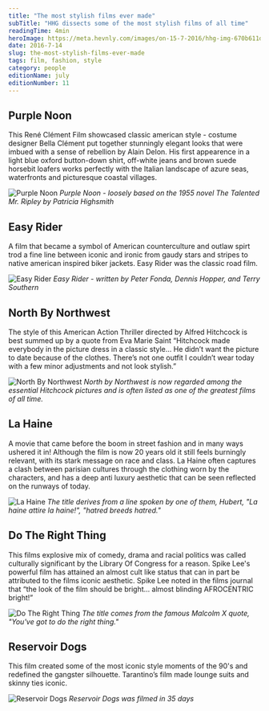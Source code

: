 ```yaml
---
title: "The most stylish films ever made"
subTitle: "HHG dissects some of the most stylish films of all time"
readingTime: 4min
heroImage: https://meta.hevnly.com/images/on-15-7-2016/hhg-img-670b611d-7723-420c-badb-3ef176f035ab.png
date: 2016-7-14
slug: the-most-stylish-films-ever-made
tags: film, fashion, style
category: people
editionName: july
editionNumber: 11
---
```


## Purple Noon

This René Clément Film showcased classic american style - costume designer Bella Clément put together stunningly elegant looks that were imbued with a sense of rebellion by Alain Delon. His first appearence in a light blue oxford button-down shirt, off-white jeans and brown suede horsebit loafers works perfectly with the Italian landscape of azure seas, waterfronts and picturesque coastal villages.

![Purple Noon](https://meta.hevnly.com/images/on-16-7-2016/hhg-img-5fbfe0e7-a352-45e0-a809-291315205b81.png)
*Purple Noon - loosely based on the 1955 novel The Talented Mr. Ripley by Patricia Highsmith*


## Easy Rider

A film that became a symbol of American counterculture and outlaw spirt trod a fine line between iconic and ironic from gaudy stars and stripes to native american inspired biker jackets. Easy Rider was the classic road film.

![Easy Rider](https://meta.hevnly.com/images/on-15-7-2016/hhg-img-b4de5b50-4431-4672-96b0-54df2fa8cfcb.png)
*Easy Rider - written by Peter Fonda, Dennis Hopper, and Terry Southern*


## North By Northwest

The style of this American Action Thriller directed by Alfred Hitchcock is best summed up by a quote from Eva Marie Saint “Hitchcock made everybody in the picture dress in a classic style… He didn’t want the picture to date because of the clothes. There’s not one outfit I couldn’t wear today with a few minor adjustments and not look stylish.”

![North By Northwest](https://meta.hevnly.com/images/on-15-7-2016/hhg-img-8dcf055b-bba0-4926-8b4c-5d2affa82a4c.png)
*North by Northwest is now regarded among the essential Hitchcock pictures and is often listed as one of the greatest films of all time.*


## La Haine

A movie that came before the boom in street fashion and in many ways ushered it in! Although the film is now 20 years old it still feels burningly relevant, with its stark message on race and class. La Haine often captures a clash between parisian cultures through the clothing worn by the characters, and has a deep anti luxury aesthetic that can be seen reflected on the runways of today.

![La Haine](https://meta.hevnly.com/images/on-15-7-2016/hhg-img-b113fcd8-b2e2-41c5-94bc-b1e15599d824.png)
*The title derives from a line spoken by one of them, Hubert, "La haine attire la haine!", "hatred breeds hatred."*


## Do The Right Thing

This films explosive mix of comedy, drama and racial politics was called culturally significant by the Library Of Congress for a reason. Spike Lee's powerful film has attained an almost cult like status that can in part be attributed to the films iconic aesthetic. Spike Lee noted in the films journal that “the look of the film should be bright… almost blinding AFROCENTRIC bright!”

![Do The Right Thing](https://meta.hevnly.com/images/on-15-7-2016/hhg-img-5e0728b5-0841-4adf-8c58-823ce4753610.png)
*The title comes from the famous Malcolm X quote, "You've got to do the right thing."*


## Reservoir Dogs

This film created some of the most iconic style moments of the 90's and redefined the gangster silhouette. Tarantino’s film made lounge suits and skinny ties iconic.

![Reservoir Dogs](https://meta.hevnly.com/images/on-15-7-2016/hhg-img-a7b7a399-eb5b-4ca5-a14f-105508b90363.png)
*Reservoir Dogs was filmed in 35 days*
